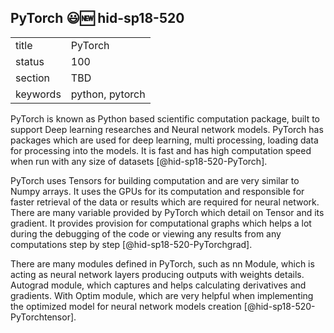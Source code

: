 ## PyTorch :smiley::new: hid-sp18-520


|          |         |
| -------- | ------- |
| title    | PyTorch |
| status   | 100      |
| section  | TBD     |
| keywords | python, pytorch     |


PyTorch is known as Python based scientific computation package, built to 
support Deep learning researches and Neural network models. PyTorch has 
packages which are used for deep learning, multi processing, loading 
data for processing into the models. It is fast and has high computation 
speed when run with any size of datasets [@hid-sp18-520-PyTorch]. 

PyTorch uses Tensors for building computation and are very similar to
Numpy arrays. It uses the GPUs for its computation and responsible for 
faster retrieval of the data or results which are required for neural 
network. There are many variable provided by PyTorch which detail on 
Tensor and its gradient. It provides provision for computational graphs 
which helps a lot during the debugging of the code or viewing any results 
from any computations step by step [@hid-sp18-520-PyTorchgrad].

There are many modules defined in PyTorch, such as nn Module, which is 
acting as neural network layers producing outputs with 
weights details. Autograd module, which captures and helps calculating 
derivatives and gradients. With Optim module, which are very helpful when 
implementing the optimized model for neural network models creation 
[@hid-sp18-520-PyTorchtensor].
